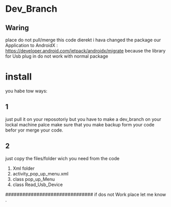 # Dev_Branch

## Waring
place do not pull/merge this code dierekt 
i hava changed the package our Application to AndroidX :  https://developer.android.com/jetpack/androidx/migrate
because the library for Usb plug in do not work with normal package

# install
you habe tow ways:
## 1
just pull it on your reposotoriy but you have to make a dev_branch on your lockal machine
palce make sure that you make backup form your code befor yor merge your code.
## 2
just copy the files/folder  wich you need from the code


1. Xml folder
2. activity_pop_up_menu.xml
3. class pop_up_Menu
4. class Read_Usb_Device
 
 ###############################
 if dos not Work place let me know .

